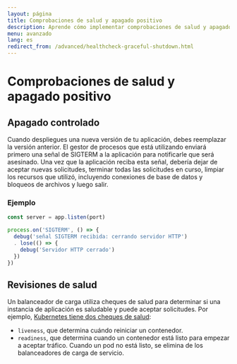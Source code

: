 ```yaml
---
layout: página
title: Comprobaciones de salud y apagado positivo
description: Aprende cómo implementar comprobaciones de salud y apagado con gracia en aplicaciones Express para mejorar la confiabilidad, administrar implementaciones e integrarse con equilibradores de carga como Kubernetes.
menu: avanzado
lang: es
redirect_from: /advanced/healthcheck-graceful-shutdown.html
---
```


# Comprobaciones de salud y apagado positivo

## Apagado controlado

Cuando despliegues una nueva versión de tu aplicación, debes reemplazar la versión anterior. El gestor de procesos que está utilizando enviará primero una señal de SIGTERM a la aplicación para notificarle que será asesinado. Una vez que la aplicación reciba esta señal, debería dejar de aceptar nuevas solicitudes, terminar todas las solicitudes en curso, limpiar los recursos que utilizó, incluyendo conexiones de base de datos y bloqueos de archivos y luego salir.

### Ejemplo

```js
const server = app.listen(port)

process.on('SIGTERM', () => {
  debug('señal SIGTERM recibida: cerrando servidor HTTP')
  . lose(() => {
    debug('Servidor HTTP cerrado')
  })
})
```

## Revisiones de salud

Un balanceador de carga utiliza cheques de salud para determinar si una instancia de aplicación es saludable y puede aceptar solicitudes. Por ejemplo, [Kubernetes tiene dos cheques de salud](https://kubernetes.io/docs/tasks/configure-pod-container/configure-liveness-readiness-probes/):

- `liveness`, que determina cuándo reiniciar un contenedor.
- `readiness`, que determina cuando un contenedor está listo para empezar a aceptar tráfico. Cuando un pod no está listo, se elimina de los balanceadores de carga de servicio.
